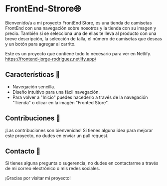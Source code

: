 # FrontEnd-Strore🌐

Bienvenido/a a mi proyecto FrontEnd Store, es una tienda de camisetas FrontEnd con una navegación sobre nosotros y la tienda con su imagen y precio. También si se selecciona una de ellas te lleva al producto con una breve descripción, la selección de talla, el número de camisetas que deseas y un botón para agregar al carrito.

Este es un proyecto que contiene todo lo necesario para ver en Netlify. 
https://frontend-jorge-rodriguez.netlify.app/

## Características 🚀

- Navegación sencilla.
- Diseño intuitivo para una fácil navegación.
- Para volver a "Inicio" puedes hacederlo a través de la navegación "Tienda" o clicar en la imagén "Fronted Store".

## Contribuciones 🤝

¡Las contribuciones son bienvenidas! Si tienes alguna idea para mejorar este proyecto, no dudes en enviar un pull request.

## Contacto 📧

Si tienes alguna pregunta o sugerencia, no dudes en contactarme a través de mi correo electrónico o mis redes sociales.

¡Gracias por visitar mi proyecto!
